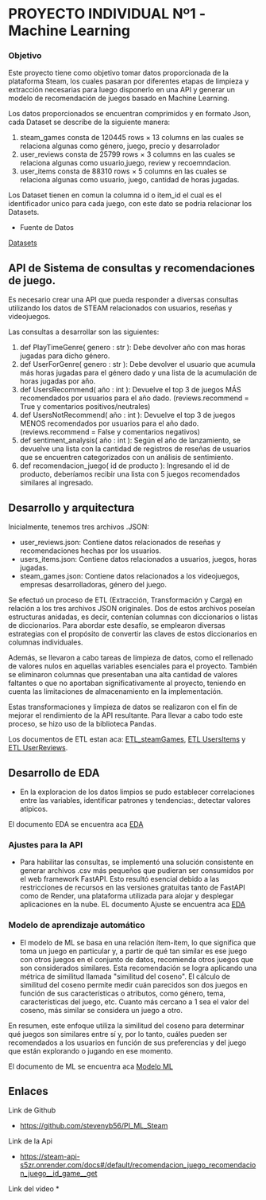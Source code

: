 # PROYECTO INDIVIDUAL Nº1 -Machine Learning 

### Objetivo

Este proyecto tiene como objetivo tomar datos proporcionada de la plataforma Steam, los cuales pasaran por diferentes etapas de limpieza y extracción necesarias para luego disponerlo en una API y generar un modelo de recomendación de juegos basado en Machine Learning.

Los datos proporcionados se encuentran comprimidos y en formato Json, cada Dataset se describe de la siguiente manera:  
1. steam_games consta de 120445 rows × 13 columns en las cuales se relaciona algunas como género, juego, precio y desarrolador 
2. user_reviews consta de 25799 rows × 3 columns en las cuales se relaciona algunas como usuario,juego, review y recoemndacion.
3. user_items consta de 88310 rows × 5 columns en las cuales se relaciona algunas como usuario, juego, cantidad de horas jugadas.

Los Dataset tienen en comun la columna id o item_id el cual es el identificador unico para cada juego, con este dato se podria relacionar los Datasets.

- Fuente de Datos

[Datasets](https://drive.google.com/drive/folders/1HqBG2-sUkz_R3h1dZU5F2uAzpRn7BSpj)

## API de Sistema de consultas y recomendaciones de juego.


Es necesario crear una API que pueda responder a diversas consultas utilizando los datos de STEAM relacionados con usuarios, reseñas y videojuegos.

Las consultas a desarrollar son las siguientes:

1) def PlayTimeGenre( genero : str ): Debe devolver año con mas horas jugadas para dicho género.
2) def UserForGenre( genero : str ): Debe devolver el usuario que acumula más horas jugadas para el género dado y una lista de la acumulación de horas jugadas por año.
3) def UsersRecommend( año : int ): Devuelve el top 3 de juegos MÁS recomendados por usuarios para el año dado. (reviews.recommend = True y comentarios positivos/neutrales)
4) def UsersNotRecommend( año : int ): Devuelve el top 3 de juegos MENOS recomendados por usuarios para el año dado. (reviews.recommend = False y comentarios negativos)
5) def sentiment_analysis( año : int ): Según el año de lanzamiento, se devuelve una lista con la cantidad de registros de reseñas de usuarios que se encuentren categorizados con un análisis de sentimiento.
6) def recomendacion_juego( id de producto ): Ingresando el id de producto, deberíamos recibir una lista con 5 juegos recomendados similares al ingresado.


## Desarrollo y arquitectura

Inicialmente, tenemos tres archivos .JSON:

* user_reviews.json: Contiene datos relacionados de reseñas y recomendaciones hechas por los usuarios.
* users_items.json: Contiene datos relacionados a usuarios, juegos, horas jugadas.
* steam_games.json: Contiene datos relacionados a los videojuegos, empresas desarrolladoras, género del juego.


Se efectuó un proceso de ETL (Extracción, Transformación y Carga) en relación a los tres archivos JSON originales. Dos de estos archivos poseían estructuras anidadas, es decir, contenían columnas con diccionarios o listas de diccionarios. Para abordar este desafío, se emplearon diversas estrategias con el propósito de convertir las claves de estos diccionarios en columnas individuales.

Además, se llevaron a cabo tareas de limpieza de datos, como el rellenado de valores nulos en aquellas variables esenciales para el proyecto. También se eliminaron columnas que presentaban una alta cantidad de valores faltantes o que no aportaban significativamente al proyecto, teniendo en cuenta las limitaciones de almacenamiento en la implementación.

Estas transformaciones y limpieza de datos se realizaron con el fin de mejorar el rendimiento de la API resultante. Para llevar a cabo todo este proceso, se hizo uso de la biblioteca Pandas.

Los documentos de ETL estan aca: [ETL_steamGames](https://github.com/stevenyb56/PI_ML_Steam/blob/main/Notebooks/2a_ETL_SteamGames.ipynb), [ETL UsersItems](https://github.com/stevenyb56/PI_ML_Steam/blob/main/Notebooks/2b_ETL_UserItems.ipynb) y [ETL UserReviews](https://github.com/stevenyb56/PI_ML_Steam/blob/main/Notebooks/2c_ETL_UserReviews.ipynb).

## Desarrollo de EDA

- En la exploracion de los datos limpios se pudo establecer correlaciones entre las variables, identificar patrones y tendencias:, detectar valores atipicos.

El documento EDA se encuentra aca [EDA](https://github.com/stevenyb56/PI_ML_Steam/blob/main/Notebooks/3_EDA.ipynb)

### Ajustes para la API

- Para habilitar las consultas, se implementó una solución consistente en generar archivos .csv más pequeños que pudieran ser consumidos por el web framework FastAPI. Esto resultó esencial debido a las restricciones de recursos en las versiones gratuitas tanto de FastAPI como de Render, una plataforma utilizada para alojar y desplegar aplicaciones en la nube.
EL documento Ajuste se encuentra aca [EDA](https://github.com/stevenyb56/PI_ML_Steam/blob/main/Notebooks/4_Ajustes_API.ipynb)


### Modelo de aprendizaje automático

- El modelo de ML se basa en una relación ítem-ítem, lo que significa que toma un juego en particular y, a partir de qué tan similar es ese juego con otros juegos en el conjunto de datos, recomienda otros juegos que son considerados similares. Esta recomendación se logra aplicando una métrica de similitud llamada "similitud del coseno". El cálculo de similitud del coseno permite medir cuán parecidos son dos juegos en función de sus características o atributos, como género, tema, características del juego, etc. Cuanto más cercano a 1 sea el valor del coseno, más similar se considera un juego a otro.

En resumen, este enfoque utiliza la similitud del coseno para determinar qué juegos son similares entre sí y, por lo tanto, cuáles pueden ser recomendados a los usuarios en función de sus preferencias y del juego que están explorando o jugando en ese momento.

El documento de ML se encuentra aca [Modelo ML](https://github.com/stevenyb56/PI_ML_Steam/blob/main/Notebooks/5_Modelo_recomendacion.ipynb)



## Enlaces

Link de Github 

* https://github.com/stevenyb56/PI_ML_Steam

Link de la Api
* https://steam-api-s5zr.onrender.com/docs#/default/recomendacion_juego_recomendacion_juego__id_game__get

Link del video
*
